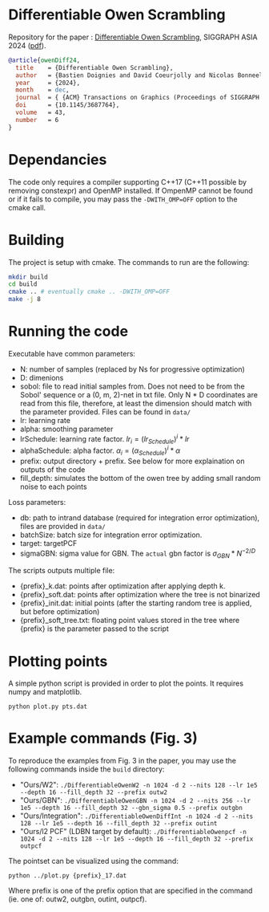 # Differentiable Owen Scrambling 

Repository for the paper : [Differentiable Owen Scrambling](https://dl.acm.org/doi/10.1145/3687764), SIGGRAPH ASIA 2024 ([pdf](https://perso.liris.cnrs.fr/david.coeurjolly/publication/owen-diff-24/owen-diff-24.pdf)).

``` bibtex
@article{owenDiff24,
  title    = {Differentiable Owen Scrambling},
  author   = {Bastien Doignies and David Coeurjolly and Nicolas Bonneel and  Julie Digne and Jean-Claude Iehl and Victor Ostromoukhov},
  year     = {2024},
  month    = dec,
  journal  = { {ACM} Transactions on Graphics (Proceedings of SIGGRAPH Asia)},
  doi      = {10.1145/3687764},
  volume   = 43,
  number   = 6
}
```

# Dependancies

The code only requires a compiler supporting C++17 (C++11 possible by removing constexpr) and OpenMP installed. If OmpenMP cannot be found or if it fails to compile, you may pass the `-DWITH_OMP=OFF` option to the cmake call.

# Building

The project is setup with cmake. The commands to run are the following: 

``` bash
mkdir build
cd build
cmake .. # eventually cmake .. -DWITH_OMP=OFF
make -j 8 
```

# Running the code 

Executable have common parameters:

* N: number of samples (replaced by Ns for progressive optimization)
* D: dimenions
* sobol: file to read initial samples from. Does not need to be from the Sobol' sequence or a (0, m, 2)-net in txt file. Only N * D coordinates are read from this file, therefore, at least the dimension should match with the parameter provided. Files can be found in `data/` 
* lr: learning rate
* alpha: smoothing parameter
* lrSchedule: learning rate factor. $lr_{i} = (lr_{Schedule})^{i} * lr$
* alphaSchedule: alpha factor. $\alpha_{i} = (\alpha_{Schedule})^{i} * \alpha$
* prefix: output directory + prefix. See below for more explaination on outputs of the code
* fill_depth: simulates the bottom of the owen tree by adding small random noise to each points

Loss parameters:

* db: path to intrand database (required for integration error optimization), files are provided in `data/`
* batchSize: batch size for integration error optimization. 
* target: targetPCF
* sigmaGBN: sigma value for GBN. The `actual` gbn factor is $\sigma_{GBN} * N^{-2/D}$

The scripts outputs multiple file:

* {prefix}_k.dat: points after optimization after applying depth k.
* {prefix}_soft.dat: points after optimization where the tree is not binarized
* {prefix}_init.dat: initial points (after the starting random tree is applied, but before optimization)
* {prefix}_soft_tree.txt: floating point values stored in the tree
where {prefix} is the parameter passed to the script

# Plotting points 

A simple python script is provided in order to plot the points. It requires numpy and matplotlib. 

`python plot.py pts.dat`

# Example commands (Fig. 3)

To reproduce the examples from Fig. 3 in the paper, you may use the following commands inside the `build` directory: 

* "Ours/W2": `./DifferentiableOwenW2 -n 1024 -d 2 --nits 128 --lr 1e5 --depth 16 --fill_depth 32 --prefix outw2`
* "Ours/GBN": `./DifferentiableOwenGBN -n 1024 -d 2 --nits 256 --lr 1e5 --depth 16 --fill_depth 32 --gbn_sigma 0.5 --prefix outgbn`
* "Ours/Integration": `./DifferentiableOwenDiffInt -n 1024 -d 2 --nits 128 --lr 1e5 --depth 16 --fill_depth 32 --prefix outint`
* "Ours/l2 PCF" (LDBN target by default): `./DifferentiableOwenpcf -n 1024 -d 2 --nits 128 --lr 1e5 --depth 16 --fill_depth 32 --prefix outpcf`

The pointset can be visualized using the command:

`python ../plot.py {prefix}_17.dat`

Where prefix is one of the prefix option that are specified in the command (ie. one of: outw2, outgbn, outint, outpcf). 